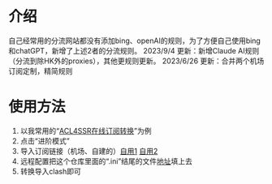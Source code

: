 # 介绍
自己经常用的分流网站都没有添加bing、openAI的规则，为了方便自己使用bing和chatGPT，新增了上述2者的分流规则。
2023/9/4 更新：新增Claude AI规则（分流到除HK外的proxies），其他更规则更新。
2023/6/26 更新：合并两个机场订阅定制，精简规则

# 使用方法
1. 以我常用的“[ACL4SSR在线订阅转换](https://acl4ssr-sub.github.io/)”为例
2. 点击“进阶模式”
3. 导入订阅链接（机场、自建的）[自用1](https://mojie.me/#/register?code=r6vEgPYZ) [自用2](https://www.bixiny.org/index.php#/register?code=wsjRyqCr)
4. 远程配置把这个仓库里面的“.ini”结尾的文件[地址](https://raw.githubusercontent.com/deardeer7/custom-clash-rules/main/custom%20rules.ini)填上去
5. 转换导入clash即可
